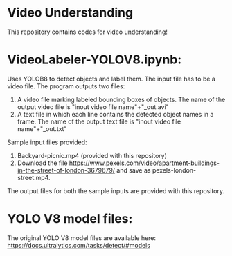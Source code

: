 # Video Understanding
This repository contains codes for video understanding!

# VideoLabeler-YOLOV8.ipynb:
Uses YOLOB8 to detect objects and label them. The input file has to be a video file. The program outputs two files:
1. A video file marking labeled bounding boxes of objects. The name of the output video file is "inout video file name"+"_out.avi"
2. A text file in which each line contains the detected object names in a frame. The name of the output text file is "inout video file name"+"_out.txt"

Sample input files provided:
1. Backyard-picnic.mp4 (provided with this repository)
2. Download the file https://www.pexels.com/video/apartment-buildings-in-the-street-of-london-3679679/ and save as pexels-london-street.mp4.

The output files for both the sample inputs are provided with this repository. 
 
# YOLO V8 model files:
The original YOLO V8 model files are available here: https://docs.ultralytics.com/tasks/detect/#models

